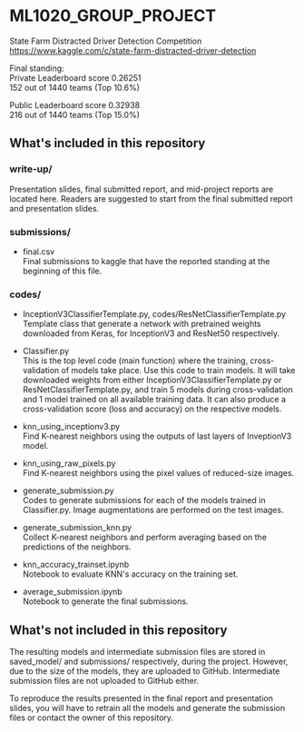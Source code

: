 # ML1020_GROUP_PROJECT
State Farm Distracted Driver Detection Competition   
https://www.kaggle.com/c/state-farm-distracted-driver-detection   

Final standing:   
Private Leaderboard score 0.26251   
152 out of 1440 teams (Top 10.6%)   

Public Leaderboard score 0.32938   
216 out of 1440 teams (Top 15.0%)   

## What's included in this repository

### write-up/
Presentation slides, final submitted report, and mid-project reports are located here. Readers are suggested to start from the final submitted report and presentation slides.  

### submissions/   
* final.csv   
Final submissions to kaggle that have the reported standing at the beginning of this file.

### codes/    
* InceptionV3ClassifierTemplate.py, codes/ResNetClassifierTemplate.py  
Template class that generate a network with pretrained weights downloaded from Keras, for InceptionV3 and ResNet50 respectively.   

* Classifier.py    
This is the top level code (main function) where the training, cross-validation of models take place. Use this code to train models. It will take downloaded weights from either InceptionV3ClassifierTemplate.py or ResNetClassifierTemplate.py, and train 5 models during cross-validation and 1 model trained on all available training data. It can also produce a cross-validation score (loss and accuracy) on the respective models.   

* knn_using_inceptionv3.py   
Find K-nearest neighbors using the outputs of last layers of InveptionV3 model.   

* knn_using_raw_pixels.py   
Find K-nearest neighbors using the pixel values of reduced-size images.

* generate_submission.py   
Codes to generate submissions for each of the models trained in Classifier.py. Image augmentations are performed on the test images.    

* generate_submission_knn.py   
Collect K-nearest neighbors and perform averaging based on the predictions of the neighbors.

* knn_accuracy_trainset.ipynb   
Notebook to evaluate KNN's accuracy on the training set.   

* average_submission.ipynb   
Notebook to generate the final submissions.   

## What's not included in this repository  
The resulting models and intermediate submission files are stored in saved_model/ and submissions/ respectively, during the project. However, due to the size of the models, they are uploaded to GitHub. Intermediate submission files are not uploaded to GitHub either.   

To reproduce the results presented in the final report and presentation slides, you will have to retrain all the models and generate the submission files or contact the owner of this repository.   
